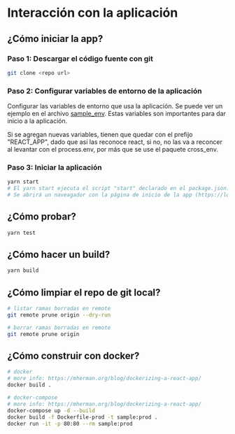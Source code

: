# Interacción con la aplicación

## ¿Cómo iniciar la app?

### Paso 1: Descargar el código fuente con git

```bash
git clone <repo url>
```

### Paso 2: Configurar variables de entorno de la aplicación

Configurar las variables de entorno que usa la aplicación. Se puede ver un ejemplo en el archivo
[sample_env](../sample_env). Estas variables son importantes para dar inicio a la aplicación.

Si se agregan nuevas variables, tienen que quedar con el prefijo "REACT_APP", dado que así las
reconoce react, si no, no las va a reconcer al levantar con el process.env, por más que se use el
paquete cross_env.

### Paso 3: Iniciar la aplicación

```bash
yarn start
# El yarn start ejecuta el script "start" declarado en el package.json.
# Se abrirá un naveagador con la página de inicio de la app (https://localhost:3000/)
```

## ¿Cómo probar?

```bash
yarn test
```

## ¿Cómo hacer un build?

```bash
yarn build
```

## ¿Cómo limpiar el repo de git local?

```bash
# listar ramas borradas en remote
git remote prune origin --dry-run

# borrar ramas borradas en remote
git remote prune origin
```

## ¿Cómo construir con docker?

```bash
# docker
# more info: https://mherman.org/blog/dockerizing-a-react-app/
docker build .

# docker-compose
# more info: https://mherman.org/blog/dockerizing-a-react-app/
docker-compose up -d --build
docker build -f Dockerfile-prod -t sample:prod .
docker run -it -p 80:80 --rm sample:prod
```
